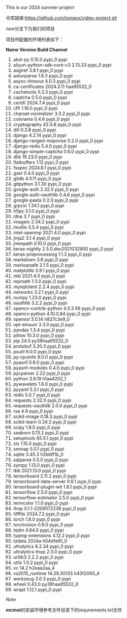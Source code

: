 This is our 2024 summer project

仓库链接:https://github.com/tomacx/video-project.git

new分支下为我们的项目

项目所配置的环境列表如下：

   **Name                    Version                   Build  Channel**

1. absl-py                   0.15.0                   pypi_0    pypi
2. aliyun-python-sdk-core-v3 2.13.33                  pypi_0    pypi
3. asgiref                   3.8.1                    pypi_0    pypi
4. astunparse                1.6.3                    pypi_0    pypi
5. async-timeout             4.0.3                    pypi_0    pypi
6. ca-certificates           2024.3.11            haa95532_0
7. cachetools                5.3.3                    pypi_0    pypi
8. captcha                   0.5.0                    pypi_0    pypi
9. certifi                   2024.7.4                 pypi_0    pypi
10. cffi                      1.16.0                   pypi_0    pypi
11. charset-normalizer        3.3.2                    pypi_0    pypi
12. colorama                  0.4.6                    pypi_0    pypi
13. cryptography              42.0.8                   pypi_0    pypi
14. dill                      0.3.8                    pypi_0    pypi
15. django                    4.2.14                   pypi_0    pypi
16. django-ranged-response    0.2.0                    pypi_0    pypi
17. django-redis              5.4.0                    pypi_0    pypi
18. django-simple-captcha     0.6.0                    pypi_0    pypi
19. dlib                      19.23.0                  pypi_0    pypi
20. flatbuffers               1.12                     pypi_0    pypi
21. fsspec                    2024.6.1                 pypi_0    pypi
22. gast                      0.4.0                    pypi_0    pypi
23. gitdb                     4.0.11                   pypi_0    pypi
24. gitpython                 3.1.30                   pypi_0    pypi
25. google-auth               2.32.0                   pypi_0    pypi
26. google-auth-oauthlib      0.4.6                    pypi_0    pypi
27. google-pasta              0.2.0                    pypi_0    pypi
28. grpcio                    1.34.1                   pypi_0    pypi
29. h5py                      3.1.0                    pypi_0    pypi
30. idna                      3.7                      pypi_0    pypi
31. imageio                   2.34.2                   pypi_0    pypi
32. imutils                   0.5.4                    pypi_0    pypi
33. intel-openmp              2021.4.0                 pypi_0    pypi
34. jinja2                    3.1.4                    pypi_0    pypi
35. jmespath                  0.10.0                   pypi_0    pypi
36. keras-nightly             2.5.0.dev2021032900          pypi_0    pypi
37. keras-preprocessing       1.1.2                    pypi_0    pypi
38. markdown                  3.6                      pypi_0    pypi
39. markupsafe                2.1.5                    pypi_0    pypi
40. matplotlib                3.9.1                    pypi_0    pypi
41. mkl                       2021.4.0                 pypi_0    pypi
42. mpmath                    1.3.0                    pypi_0    pypi
43. mysqlclient               2.2.4                    pypi_0    pypi
44. networkx                  3.2.1                    pypi_0    pypi
45. numpy                     1.23.0                   pypi_0    pypi
46. oauthlib                  3.2.2                    pypi_0    pypi
47. opencv-contrib-python     4.5.3.56                 pypi_0    pypi
48. opencv-python             4.10.0.84                pypi_0    pypi
49. openssl                   3.0.14               h827c3e9_0
50. opt-einsum                3.3.0                    pypi_0    pypi
51. pandas                    1.3.4                    pypi_0    pypi
52. pillow                    10.3.0                   pypi_0    pypi
53. pip                       24.0             py39haa95532_0
54. protobuf                  3.20.3                   pypi_0    pypi
55. psutil                    6.0.0                    pypi_0    pypi
56. py-cpuinfo                9.0.0                    pypi_0    pypi
57. pyasn1                    0.6.0                    pypi_0    pypi
58. pyasn1-modules            0.4.0                    pypi_0    pypi
59. pycparser                 2.22                     pypi_0    pypi
60. python                    3.9.19               h1aa4202_1
61. pywavelets                1.6.0                    pypi_0    pypi
62. pyyaml                    5.3.1                    pypi_0    pypi
63. redis                     5.0.7                    pypi_0    pypi
64. requests                  2.32.0                   pypi_0    pypi
65. requests-oauthlib         2.0.0                    pypi_0    pypi
66. rsa                       4.9                      pypi_0    pypi
67. scikit-image              0.18.3                   pypi_0    pypi
68. scikit-learn              0.24.2                   pypi_0    pypi
69. scipy                     1.8.0                    pypi_0    pypi
70. seaborn                   0.13.2                   pypi_0    pypi
71. setuptools                65.5.1                   pypi_0    pypi
72. six                       1.15.0                   pypi_0    pypi
73. smmap                     5.0.1                    pypi_0    pypi
74. sqlite                    3.45.3               h2bbff1b_0
75. sqlparse                  0.5.0                    pypi_0    pypi
76. sympy                     1.13.0                   pypi_0    pypi
77. tbb                       2021.13.0                pypi_0    pypi
78. tensorboard               2.11.2                   pypi_0    pypi
79. tensorboard-data-server   0.6.1                    pypi_0    pypi
80. tensorboard-plugin-wit    1.8.1                    pypi_0    pypi
81. tensorflow                2.5.0                    pypi_0    pypi
82. tensorflow-estimator      2.5.0                    pypi_0    pypi
83. termcolor                 1.1.0                    pypi_0    pypi
84. thop                      0.1.1-2209072238          pypi_0    pypi
85. tifffile                  2024.7.2                 pypi_0    pypi
86. torch                     1.8.0                    pypi_0    pypi
87. torchvision               0.9.0                    pypi_0    pypi
88. tqdm                      4.64.0                   pypi_0    pypi
89. typing-extensions         4.12.2                   pypi_0    pypi
90. tzdata                    2024a                h04d1e81_0
91. ultralytics               8.2.34                   pypi_0    pypi
92. ultralytics-thop          2.0.0                    pypi_0    pypi
93. urllib3                   2.2.2                    pypi_0    pypi
94. utils                     1.0.2                    pypi_0    pypi
95. vc                        14.2                 h2eaa2aa_4
96. vs2015_runtime            14.29.30133          h43f2093_4
97. werkzeug                  3.0.3                    pypi_0    pypi
98. wheel                     0.43.0           py39haa95532_0
99. wrapt                     1.12.1                   pypi_0    pypi

> [!note]
>
> **mcmot**的安装环境参考文件目录下的requirements.txt文件
